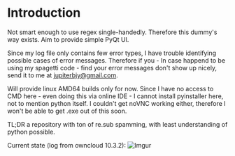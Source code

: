 # Introduction

Not smart enough to use regex single-handedly. Therefore this dummy's way exists. Aim to provide simple PyQt UI.

Since my log file only contains few error types, I have trouble identifying possible cases of error messages. Therefore if you - In case happend to be using my spagetti code - find your error messages don't show up nicely, send it to me at <jupiterbjy@gmail.com>.

Will provide linux AMD64 builds only for now. Since I have no access to CMD here - even doing this via online IDE - I cannot install pyinstaller here, not to mention python itself. I couldn't get noVNC working either, therefore I won't be able to get .exe out of this soon.

TL;DR a repository with ton of re.sub spamming, with least understanding of python possible.

Current state (log from owncloud 10.3.2): 
![Imgur](https://imgur.com/1Pmhd5q.jpg)